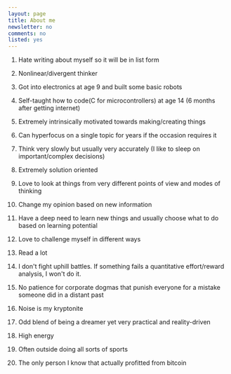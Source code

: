 ```yaml
---
layout: page
title: About me
newsletter: no
comments: no
listed: yes
---
```



1) Hate writing about myself so it will be in list form

2) Nonlinear/divergent thinker 

3) Got into electronics at age 9 and built some basic robots

4) Self-taught how to code(C for microcontrollers) at age 14 (6 months after getting internet) 

5) Extremely intrinsically motivated towards making/creating things

6) Can hyperfocus on a single topic for years if the occasion requires it

7) Think very slowly but usually very accurately (I like to sleep on important/complex decisions)

8) Extremely solution oriented 

9) Love to look at things from very different points of view and modes of thinking

10) Change my opinion based on new information

11) Have a deep need to learn new things and usually choose what to do based on learning potential

12) Love to challenge myself in different ways

13) Read a lot 

14) I don't fight uphill battles. If something fails a quantitative effort/reward analysis, I won't do it.

15) No patience for corporate dogmas that punish everyone for a mistake someone did in a distant past 

16) Noise is my kryptonite 

17) Odd blend of being a dreamer yet very practical and reality-driven 

18) High energy

19) Often outside doing all sorts of sports

20) The only person I know that actually profitted from bitcoin
